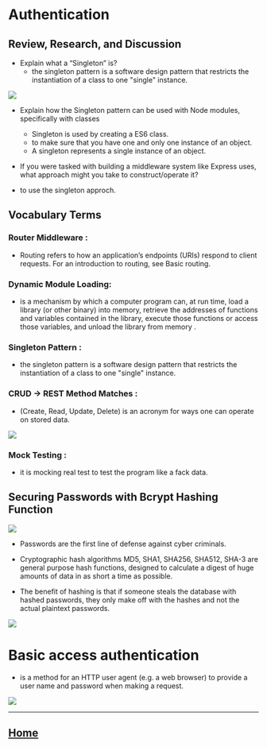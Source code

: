 # Authentication
## Review, Research, and Discussion
* Explain what a “Singleton” is?
  * the singleton pattern is a software design pattern that restricts the instantiation of a class to one "single" instance.

<img src ="https://grokonez.com/wp-content/uploads/2019/03/nodejs-singleton-pattern-example-feature-image.jpg">

* Explain how the Singleton pattern can be used with Node modules, specifically with classes
  * Singleton is used by creating a ES6 class.
  * to make sure that you have one and only one instance of an object.
  * A singleton represents a single instance of an object.

* If you were tasked with building a middleware system like Express uses, what approach might you take to construct/operate it?
* to use the singleton approch. 

## Vocabulary Terms

### Router Middleware :
*  Routing refers to how an application’s endpoints (URIs) respond to client requests. For an introduction to routing, see Basic routing. 
### Dynamic Module Loading:
* is a mechanism by which a computer program can, at run time, load a library (or other binary) into memory, retrieve the addresses of functions and variables contained in the library, execute those functions or access those variables, and unload the library from memory .
### Singleton Pattern :
* the singleton pattern is a software design pattern that restricts the instantiation of a class to one "single" instance.
### CRUD -> REST Method Matches :
* (Create, Read, Update, Delete) is an acronym for ways one can operate on stored data.

<img src ="https://www.enjoysharepoint.com/wp-content/uploads/2018/06/crud-operation-using-rest-api-in-sharepoint-2013.png">

### Mock Testing :
* it is mocking real test to test the program like a fack data. 

## Securing Passwords with Bcrypt Hashing Function 

<img src ="https://en.bitcoinwiki.org/upload/en/images/3/32/Bcrypt.png">

* Passwords are the first line of defense against cyber criminals.

* Cryptographic hash algorithms MD5, SHA1, SHA256, SHA512, SHA-3 are general purpose hash functions, designed to calculate a digest of huge amounts of data in as short a time as possible. 
* The benefit of hashing is that if someone steals the database with hashed passwords, they only make off with the hashes and not the actual plaintext passwords. 

<img src ="https://i.imgur.com/al3kptj.jpg">



# Basic access authentication
* is a method for an HTTP user agent (e.g. a web browser) to provide a user name and password when making a request. 

<img src ="https://docs.oracle.com/cd/E19226-01/820-7627/images/security-httpBasicAuthentication.gif">





*****************************************************************

## [ Home ](https://reem-alqurm.github.io/ReadingNotes/)